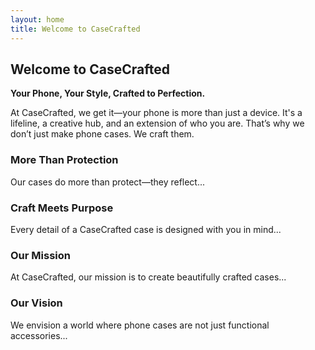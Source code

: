 ```yaml
---
layout: home
title: Welcome to CaseCrafted
---
```


## Welcome to CaseCrafted
**Your Phone, Your Style, Crafted to Perfection.**

At CaseCrafted, we get it—your phone is more than just a device. It's a lifeline, a creative hub, and an extension of who you are. That’s why we don’t just make phone cases. We craft them.

### More Than Protection
Our cases do more than protect—they reflect...

### Craft Meets Purpose
Every detail of a CaseCrafted case is designed with you in mind...

### Our Mission
At CaseCrafted, our mission is to create beautifully crafted cases...

### Our Vision
We envision a world where phone cases are not just functional accessories...
